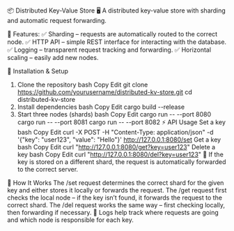📦 Distributed Key-Value Store
🖥 A distributed key-value store with sharding and automatic request forwarding.

🚀 Features:
✅ Sharding – requests are automatically routed to the correct node.
✅ HTTP API – simple REST interface for interacting with the database.
✅ Logging – transparent request tracking and forwarding.
✅ Horizontal scaling – easily add new nodes.

📌 Installation & Setup
1. Clone the repository
bash
Copy
Edit
git clone https://github.com/yourusername/distributed-kv-store.git
cd distributed-kv-store
2. Install dependencies
bash
Copy
Edit
cargo build --release
3. Start three nodes (shards)
bash
Copy
Edit
cargo run -- --port 8080
cargo run -- --port 8081
cargo run -- --port 8082
⚡ API Usage
Set a key
bash
Copy
Edit
curl -X POST -H "Content-Type: application/json" -d '{"key": "user123", "value": "Hello"}' http://127.0.0.1:8080/set
Get a key
bash
Copy
Edit
curl "http://127.0.0.1:8080/get?key=user123"
Delete a key
bash
Copy
Edit
curl "http://127.0.0.1:8080/del?key=user123"
🔄 If the key is stored on a different shard, the request is automatically forwarded to the correct server.

🔧 How It Works
The /set request determines the correct shard for the given key and either stores it locally or forwards the request.
The /get request first checks the local node – if the key isn’t found, it forwards the request to the correct shard.
The /del request works the same way – first checking locally, then forwarding if necessary.
📜 Logs help track where requests are going and which node is responsible for each key.
